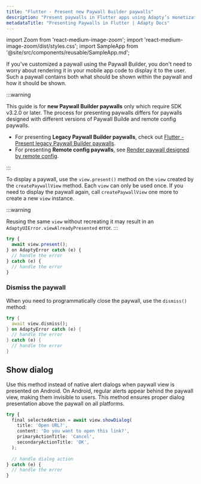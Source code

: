 ```yaml
---
title: "Flutter - Present new Paywall Builder paywalls"
description: "Present paywalls in Flutter apps using Adapty’s monetization features."
metadataTitle: "Presenting Paywalls in Flutter | Adapty Docs"
---
```


import Zoom from 'react-medium-image-zoom';
import 'react-medium-image-zoom/dist/styles.css';
import SampleApp from '@site/src/components/reusable/SampleApp.md'; 

If you've customized a paywall using the Paywall Builder, you don't need to worry about rendering it in your mobile app code to display it to the user. Such a paywall contains both what should be shown within the paywall and how it should be shown.

:::warning

This guide is for **new Paywall Builder paywalls** only which require SDK v3.2.0 or later. The process for presenting paywalls differs for paywalls designed with different versions of Paywall Builde and remote config paywalls.

- For presenting **Legacy Paywall Builder paywalls**, check out [Flutter - Present legacy Paywall Builder paywalls](flutter-present-paywalls-legacy).
- For presenting **Remote config paywalls**, see [Render paywall designed by remote config](present-remote-config-paywalls).

:::

To display a paywall, use the `view.present()` method on the `view` created by the `createPaywallView` method. Each `view` can only be used once. If you need to display the paywall again, call `createPaywallView` one more to create a new `view` instance. 

:::warning

Reusing the same `view` without recreating it may result in an `AdaptyUIError.viewAlreadyPresented` error.
:::

```typescript showLineNumbers title="Flutter"
try {
  await view.present();
} on AdaptyError catch (e) {
  // handle the error
} catch (e) {
  // handle the error
}
```

<SampleApp />

### Dismiss the paywall

When you need to programmatically close the paywall, use the `dismiss()` method:

```dart showLineNumbers title="Flutter"
try {
  await view.dismiss();
} on AdaptyError catch (e) {
  // handle the error
} catch (e) {
  // handle the error
}
```
## Show dialog

Use this method instead of native alert dialogs when paywall view is presented on Android. On Android, regular alerts appear behind the paywall view, making them invisible to users. This method ensures proper dialog presentation above the paywall on all platforms.

```typescript showLineNumbers title="Flutter"
try {
  final selectedAction = await view.showDialog(
    title: 'Open URL?',
    content: 'Do you want to open this link?',
    primaryActionTitle: 'Cancel',
    secondaryActionTitle: 'OK',
  );
  
  // handle dialog action
} catch (e) {
  // handle the error
}
```
